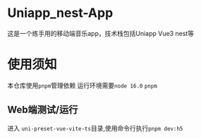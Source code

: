 # Uniapp_nest-App
这是一个练手用的移动端音乐app，技术栈包括Uniapp Vue3 nest等

# 使用须知
本仓库使用`pnpm`管理依赖
运行环境需要`node 16.0` `pnpm`

## Web端测试/运行
进入 `uni-preset-vue-vite-ts`目录,使用命令行执行`pnpm dev:h5`
